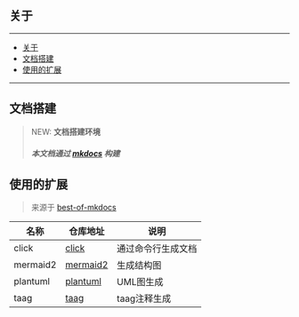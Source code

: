 ## 关于

---
- [关于](#关于)
- [文档搭建](#文档搭建)
- [使用的扩展](#使用的扩展)

---
## 文档搭建


> NEW: **文档搭建环境**
>
> ##### 本文档通过 [mkdocs](https://www.mkdocs.org) 构建
>


## 使用的扩展

> 来源于 [best-of-mkdocs](https://github.com/mkdocs/best-of-mkdocs)

| 名称     | 仓库地址                                                               | 说明               |
| -------- | ---------------------------------------------------------------------- | ------------------ |
| click    | [click](https://github.com/DataDog/mkdocs-click)                       | 通过命令行生成文档 |
| mermaid2 | [mermaid2](https://github.com/fralau/mkdocs-mermaid2-plugin)           | 生成结构图         |
| plantuml | [plantuml](https://github.com/quantorconsulting/mkdocs_build_plantuml) | UML图生成          |
| taag     | [taag](https://patorjk.com/software/taag/#)                            | taag注释生成               |










